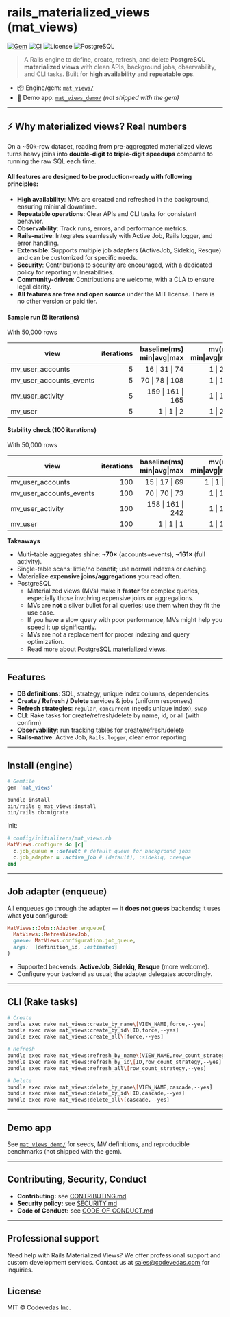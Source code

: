 # rails_materialized_views (mat_views)

[![Gem](https://img.shields.io/gem/v/mat_views.svg?style=flat-square)](https://rubygems.org/gems/mat_views)
[![CI](https://github.com/Code-Vedas/rails_materialized_views/actions/workflows/ci.yml/badge.svg)](https://github.com/Code-Vedas/rails_materialized_views/actions/workflows/ci.yml)
![License](https://img.shields.io/badge/license-MIT-blue.svg?style=flat-square)
![PostgreSQL](https://img.shields.io/badge/PostgreSQL-12%2B-336791?style=flat-square&logo=postgresql&logoColor=white)

> A Rails engine to define, create, refresh, and delete **PostgreSQL materialized views** with clean APIs, background jobs, observability, and CLI tasks. Built for **high availability** and **repeatable ops**.

- 📦 Engine/gem: [`mat_views/`](./mat_views)
- 🧪 Demo app: [`mat_views_demo/`](./mat_views_demo) *(not shipped with the gem)*

---

## ⚡ Why materialized views? Real numbers

On a \~50k-row dataset, reading from pre-aggregated materialized views turns heavy joins into **double-digit to triple-digit speedups** compared to running the raw SQL each time.

#### All features are designed to be **production-ready** with following principles:
- **High availability**: MVs are created and refreshed in the background, ensuring minimal downtime.
- **Repeatable operations**: Clear APIs and CLI tasks for consistent behavior.
- **Observability**: Track runs, errors, and performance metrics.
- **Rails-native**: Integrates seamlessly with Active Job, Rails logger, and error handling.
- **Extensible**: Supports multiple job adapters (ActiveJob, Sidekiq, Resque) and can be customized for specific needs.
- **Security**: Contributions to security are encouraged, with a dedicated policy for reporting vulnerabilities.
- **Community-driven**: Contributions are welcome, with a CLA to ensure legal clarity.
- **All features are free and open source** under the MIT license. There is no other version or paid tier.

#### Sample run (5 iterations) 

With 50,000 rows

| view                       | iterations | baseline(ms) min\|avg\|max | mv(ms) min\|avg\|max  | speedup\_avg |
| -------------------------- | ---------: | -------------------------: | --------------------: | -----------: |
| mv\_user\_accounts         |          5 |             16 \| 31 \| 74 |           1 \| 2 \| 5 |         15.5 |
| mv\_user\_accounts\_events |          5 |            70 \| 78 \| 108 |           1 \| 1 \| 2 |         78.0 |
| mv\_user\_activity         |          5 |          159 \| 161 \| 165 |           1 \| 1 \| 2 |        161.0 |
| mv\_user                   |          5 |                1 \| 1 \| 2 |           1 \| 2 \| 7 |          0.5 |

#### Stability check (100 iterations)

With 50,000 rows

| view                       | iterations | baseline(ms) min\|avg\|max | mv(ms) min\|avg\|max  | speedup\_avg |
| -------------------------- | ---------: | -------------------------: | --------------------: | -----------: |
| mv\_user\_accounts         |        100 |             15 \| 17 \| 69 |          1 \| 1 \| 20 |         17.0 |
| mv\_user\_accounts\_events |        100 |             70 \| 70 \| 73 |           1 \| 1 \| 3 |         70.0 |
| mv\_user\_activity         |        100 |          158 \| 161 \| 242 |           1 \| 1 \| 2 |        161.0 |
| mv\_user                   |        100 |                1 \| 1 \| 1 |           1 \| 1 \| 2 |          0.5 |

**Takeaways**

* Multi-table aggregates shine: **\~70×** (accounts+events), **\~161×** (full activity).
* Single-table scans: little/no benefit; use normal indexes or caching.
* Materialize **expensive joins/aggregations** you read often.
* PostgreSQL
  * Materialized views (MVs) make it **faster** for complex queries, especially those involving expensive joins or aggregations.
  * MVs are **not** a silver bullet for all queries; use them when they fit the use case.
  * If you have a slow query with poor performance, MVs might help you speed it up significantly.
  * MVs are not a replacement for proper indexing and query optimization.
  * Read more about [PostgreSQL materialized views](https://www.postgresql.org/docs/current/rules-materializedviews.html).

---

## Features

* **DB definitions**: SQL, strategy, unique index columns, dependencies
* **Create / Refresh / Delete** services & jobs (uniform responses)
* **Refresh strategies**: `regular`, `concurrent` (needs unique index), `swap`
* **CLI**: Rake tasks for create/refresh/delete by name, id, or all (with confirm)
* **Observability**: run tracking tables for create/refresh/delete
* **Rails-native**: Active Job, `Rails.logger`, clear error reporting

---

## Install (engine)

```ruby
# Gemfile
gem 'mat_views'
```

```bash
bundle install
bin/rails g mat_views:install
bin/rails db:migrate
```

Init:

```ruby
# config/initializers/mat_views.rb
MatViews.configure do |c|
  c.job_queue = :default # default queue for background jobs
  c.job_adapter = :active_job # (default), :sidekiq, :resque
end
```

---

## Job adapter (enqueue)

All enqueues go through the adapter — it **does not guess** backends; it uses what **you** configured:

```ruby
MatViews::Jobs::Adapter.enqueue(
  MatViews::RefreshViewJob,
  queue: MatViews.configuration.job_queue,
  args:  [definition_id, :estimated]
)
```

* Supported backends: **ActiveJob**, **Sidekiq**, **Resque** (more welcome).
* Configure your backend as usual; the adapter delegates accordingly.

---

## CLI (Rake tasks)

```bash
# Create
bundle exec rake mat_views:create_by_name\[VIEW_NAME,force,--yes]
bundle exec rake mat_views:create_by_id\[ID,force,--yes]
bundle exec rake mat_views:create_all\[force,--yes]

# Refresh
bundle exec rake mat_views:refresh_by_name\[VIEW_NAME,row_count_strategy,--yes]
bundle exec rake mat_views:refresh_by_id\[ID,row_count_strategy,--yes]
bundle exec rake mat_views:refresh_all\[row_count_strategy,--yes]

# Delete
bundle exec rake mat_views:delete_by_name\[VIEW_NAME,cascade,--yes]
bundle exec rake mat_views:delete_by_id\[ID,cascade,--yes]
bundle exec rake mat_views:delete_all\[cascade,--yes]
```

---

## Demo app

See [`mat_views_demo/`](./mat_views_demo) for seeds, MV definitions, and reproducible benchmarks (not shipped with the gem).

---

## Contributing, Security, Conduct

* **Contributing:** see [CONTRIBUTING.md](./CONTRIBUTING.md)
* **Security policy:** see [SECURITY.md](./SECURITY.md)
* **Code of Conduct:** see [CODE\_OF\_CONDUCT.md](./CODE_OF_CONDUCT.md)

---

## Professional support
Need help with Rails Materialized Views? We offer professional support and custom development services. Contact us at [sales@codevedas.com](mailto:sales@codevedas.com) for inquiries.

## License

MIT © Codevedas Inc.
